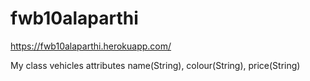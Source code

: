 # fwb10alaparthi

<https://fwb10alaparthi.herokuapp.com/>

My class vehicles attributes name(String), colour(String), price(String)